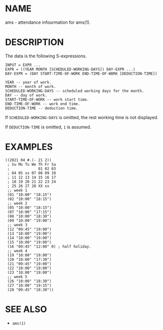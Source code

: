 # NAME
ams - attendance infourmation for ams(1).

# DESCRIPTION
The data is the following S-expressions.

    INPUT = EXPR ...
    EXPR = ((YEAR MONTH [SCHEDULED-WORKING-DAYS]) DAY-EXPR ...)
    DAY-EXPR = (DAY START-TIME-OF-WORK END-TIME-OF-WORK [DEDUCTION-TIME])
    
    YEAR -- year of work.
    MONTH -- month of work.
    SCHEDULED-WORKING-DAYS -- scheduled working days for the month.
    DAY -- day of work.
    START-TIME-OF-WORK -- work start time.
    END-TIME-OF-WORK -- work end time.
    DEDUCTION-TIME -- deduction time.

If `SCHEDULED-WORKING-DAYS` is omitted, the rest working time is not displayed.

If `DEDUCTION-TIME` is omitted, `1` is assumed.

# EXAMPLES

    ((2021 04 #.(- 21 2))
     ; Su Mo Tu We Th Fr Sa
     ;             01 02 03
     ; 04 05 xx 07 08 09 10
     ; 11 12 13 14 15 16 17
     ; 18 19 20 21 22 23 24
     ; 25 26 27 28 XX xx
     ;; week 1
     (01 "10:00" "18:15")
     (02 "10:00" "18:15")
     ;; week 2
     (05 "10:00" "18:15")
     (07 "10:00" "17:15")
     (08 "10:00" "18:30")
     (09 "10:00" "19:00")
     ;; week 3
     (12 "09:45" "19:00")
     (13 "10:00" "19:00")
     (14 "10:00" "19:00")
     (15 "10:00" "19:00")
     (16 "09:45" "12:00" 0) ; half holiday.
     ;; week 4
     (19 "10:00" "19:00")
     (20 "10:00" "17:30")
     (21 "09:45" "19:00")
     (22 "10:00" "19:00")
     (23 "10:00" "19:00")
     ;; week 5
     (26 "10:00" "18:30")
     (27 "10:00" "19:15")
     (28 "09:45" "18:30"))

# SEE ALSO
- `ams(1)`
